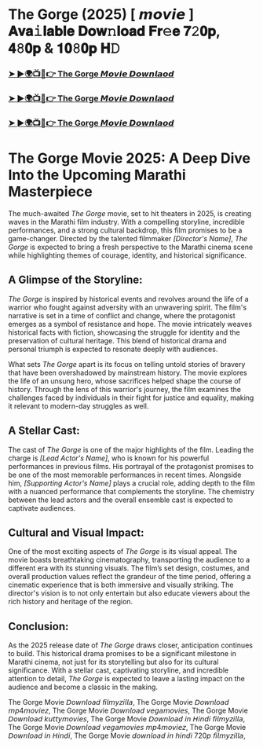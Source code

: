 # The Gorge (2025) [ 𝙢𝙤𝙫𝙞𝙚 ] 𝐀𝐯𝐚𝚒𝐥𝐚𝐛𝐥𝐞 𝐃𝐨𝐰𝚗𝐥𝐨𝐚𝐝 𝐅𝐫𝚎𝐞 𝟕𝟸𝟎𝐩, 𝟒𝟾𝟎𝐩 & 𝟏𝟎𝟾𝟎𝐩 𝐇𝙳
 
<h3><a href="https://rb.gy/b6l9zi">➤ ►🌍📺📱👉 The Gorge 𝙈𝙤𝙫𝙞𝙚 𝘿𝙤𝙬𝙣𝙡𝙖𝙤𝙙</a></h3>

<h3><a href="https://rb.gy/b6l9zi">➤ ►🌍📺📱👉 The Gorge 𝙈𝙤𝙫𝙞𝙚 𝘿𝙤𝙬𝙣𝙡𝙖𝙤𝙙</a></h3>

<h3><a href="https://rb.gy/b6l9zi">➤ ►🌍📺📱👉 The Gorge 𝙈𝙤𝙫𝙞𝙚 𝘿𝙤𝙬𝙣𝙡𝙖𝙤𝙙</a></h3>

 # The Gorge Movie 2025: A Deep Dive Into the Upcoming Marathi Masterpiece

The much-awaited *The Gorge* movie, set to hit theaters in 2025, is creating waves in the Marathi film industry. With a compelling storyline, incredible performances, and a strong cultural backdrop, this film promises to be a game-changer. Directed by the talented filmmaker *[Director's Name]*, *The Gorge* is expected to bring a fresh perspective to the Marathi cinema scene while highlighting themes of courage, identity, and historical significance.

## A Glimpse of the Storyline:

*The Gorge* is inspired by historical events and revolves around the life of a warrior who fought against adversity with an unwavering spirit. The film's narrative is set in a time of conflict and change, where the protagonist emerges as a symbol of resistance and hope. The movie intricately weaves historical facts with fiction, showcasing the struggle for identity and the preservation of cultural heritage. This blend of historical drama and personal triumph is expected to resonate deeply with audiences.

What sets *The Gorge* apart is its focus on telling untold stories of bravery that have been overshadowed by mainstream history. The movie explores the life of an unsung hero, whose sacrifices helped shape the course of history. Through the lens of this warrior's journey, the film examines the challenges faced by individuals in their fight for justice and equality, making it relevant to modern-day struggles as well.

## A Stellar Cast:

The cast of *The Gorge* is one of the major highlights of the film. Leading the charge is *[Lead Actor's Name]*, who is known for his powerful performances in previous films. His portrayal of the protagonist promises to be one of the most memorable performances in recent times. Alongside him, *[Supporting Actor's Name]* plays a crucial role, adding depth to the film with a nuanced performance that complements the storyline. The chemistry between the lead actors and the overall ensemble cast is expected to captivate audiences.

## Cultural and Visual Impact:

One of the most exciting aspects of *The Gorge* is its visual appeal. The movie boasts breathtaking cinematography, transporting the audience to a different era with its stunning visuals. The film’s set design, costumes, and overall production values reflect the grandeur of the time period, offering a cinematic experience that is both immersive and visually striking. The director's vision is to not only entertain but also educate viewers about the rich history and heritage of the region.

## Conclusion:

As the 2025 release date of *The Gorge* draws closer, anticipation continues to build. This historical drama promises to be a significant milestone in Marathi cinema, not just for its storytelling but also for its cultural significance. With a stellar cast, captivating storyline, and incredible attention to detail, *The Gorge* is expected to leave a lasting impact on the audience and become a classic in the making.

The Gorge Movie 𝘋𝘰𝘸𝘯𝘭𝘰𝘢𝘥 𝘧𝘪𝘭𝘮𝘺𝘻𝘪𝘭𝘭𝘢, The Gorge Movie 𝘋𝘰𝘸𝘯𝘭𝘰𝘢𝘥 𝘮𝘱4𝘮𝘰𝘷𝘪𝘦𝘻, The Gorge Movie 𝘋𝘰𝘸𝘯𝘭𝘰𝘢𝘥 𝘷𝘦𝘨𝘢𝘮𝘰𝘷𝘪𝘦𝘴, The Gorge Movie 𝘋𝘰𝘸𝘯𝘭𝘰𝘢𝘥 𝘬𝘶𝘵𝘵𝘺𝘮𝘰𝘷𝘪𝘦𝘴, The Gorge Movie 𝘋𝘰𝘸𝘯𝘭𝘰𝘢𝘥 𝘪𝘯 𝘏𝘪𝘯𝘥𝘪 𝘧𝘪𝘭𝘮𝘺𝘻𝘪𝘭𝘭𝘢, The Gorge Movie 𝘋𝘰𝘸𝘯𝘭𝘰𝘢𝘥 𝘷𝘦𝘨𝘢𝘮𝘰𝘷𝘪𝘦𝘴 𝘮𝘱4𝘮𝘰𝘷𝘪𝘦𝘻, The Gorge Movie 𝘋𝘰𝘸𝘯𝘭𝘰𝘢𝘥 𝘪𝘯 𝘏𝘪𝘯𝘥𝘪, The Gorge Movie 𝘥𝘰𝘸𝘯𝘭𝘰𝘢𝘥 𝘪𝘯 𝘩𝘪𝘯𝘥𝘪 720𝘱 𝘧𝘪𝘭𝘮𝘺𝘻𝘪𝘭𝘭𝘢, 
